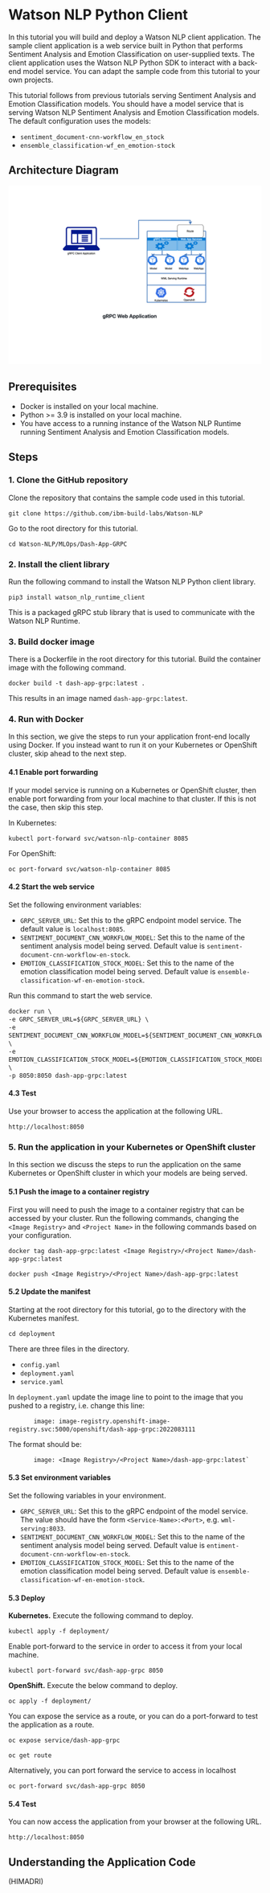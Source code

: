 # Watson NLP Python Client 
In this tutorial you will build and deploy a Watson NLP client application.  The sample client application is a web service built in Python that performs Sentiment Analysis and Emotion Classification on user-supplied texts.  The client application uses the Watson NLP Python SDK to interact with a back-end model service. You can adapt the sample code from this tutorial to your own projects.

This tutorial follows from previous tutorials serving Sentiment Analysis and Emotion Classification models. You should have a model service that is serving Watson NLP Sentiment Analysis and Emotion Classification models. The default configuration uses the models: 
- `sentiment_document-cnn-workflow_en_stock`
- `ensemble_classification-wf_en_emotion-stock`

## Architecture Diagram

![Reference architecure](images/referenceArchitecturePythonClient.png)

## Prerequisites
- Docker is installed on your local machine. 
- Python >= 3.9 is installed on your local machine. 
- You have access to a running instance of the Watson NLP Runtime running Sentiment Analysis and Emotion Classification models. 

## Steps
### 1. Clone the GitHub repository
Clone the repository that contains the sample code used in this tutorial. 
```
git clone https://github.com/ibm-build-labs/Watson-NLP
```
Go to the root directory for this tutorial.
```
cd Watson-NLP/MLOps/Dash-App-GRPC
```
### 2. Install the client library
Run the following command to install the Watson NLP Python client library.  
```
pip3 install watson_nlp_runtime_client 
```
This is a packaged gRPC stub library that is used to communicate with the Watson NLP Runtime. 

### 3. Build docker image
There is a Dockerfile in the root directory for this tutorial. Build the container image with the following command. 
```
docker build -t dash-app-grpc:latest . 
```
This results in an image named `dash-app-grpc:latest`.

### 4. Run with Docker
In this section, we give the steps to run your application front-end locally using Docker. If you instead want to run it on your Kubernetes or OpenShift cluster, skip ahead to the next step.

#### 4.1 Enable port forwarding
If your model service is running on a Kubernetes or OpenShift cluster, then enable port forwarding from your local machine to that cluster. If this is not the case, then skip this step.

In Kubernetes:
```
kubectl port-forward svc/watson-nlp-container 8085 
```
For OpenShift:
```
oc port-forward svc/watson-nlp-container 8085
```

#### 4.2 Start the web service
Set the following environment variables:
- `GRPC_SERVER_URL`: Set this to the gRPC endpoint model service. The default value is `localhost:8085`. 
- `SENTIMENT_DOCUMENT_CNN_WORKFLOW_MODEL`: Set this to the name of the sentiment analysis model being served. Default value is `sentiment-document-cnn-workflow-en-stock`.
- `EMOTION_CLASSIFICATION_STOCK_MODEL`: Set this to the name of the emotion classification model being served. Default value is `ensemble-classification-wf-en-emotion-stock`.

Run this command to start the web service.
```
docker run \ 
-e GRPC_SERVER_URL=${GRPC_SERVER_URL} \ 
-e SENTIMENT_DOCUMENT_CNN_WORKFLOW_MODEL=${SENTIMENT_DOCUMENT_CNN_WORKFLOW_MODEL} \ 
-e EMOTION_CLASSIFICATION_STOCK_MODEL=${EMOTION_CLASSIFICATION_STOCK_MODEL} \ 
-p 8050:8050 dash-app-grpc:latest 
```

#### 4.3 Test
Use your browser to access the application at the following URL.
```
http://localhost:8050 
```

### 5. Run the application in your Kubernetes or OpenShift cluster 
In this section we discuss the steps to run the application on the same Kubernetes or OpenShift cluster in which your models are being served. 

#### 5.1 Push the image to a container registry
First you will need to push the image to a container registry that can be accessed by your cluster. Run the following commands, changing the `<Image Registry>` and `<Project Name>` in the following commands based on your configuration. 
```
docker tag dash-app-grpc:latest <Image Registry>/<Project Name>/dash-app-grpc:latest 
```
```
docker push <Image Registry>/<Project Name>/dash-app-grpc:latest 
```

#### 5.2 Update the manifest
Starting at the root directory for this tutorial, go to the directory with the Kubernetes manifest.
```
cd deployment
```
There are three files in the directory.
- `config.yaml` 
- `deployment.yaml` 
- `service.yaml`

In `deployment.yaml` update the image line to point to the image that you pushed to a registry, i.e. change this line:
```
       image: image-registry.openshift-image-registry.svc:5000/openshift/dash-app-grpc:2022083111 
```
The format should be:
```
       image: <Image Registry>/<Project Name>/dash-app-grpc:latest` 
```

#### 5.3 Set environment variables
Set the following variables in your environment.

- `GRPC_SERVER_URL`: Set this to the gRPC endpoint of the model service. The value should have the form `<Service-Name>:<Port>`, e.g. `wml-serving:8033`. 
- `SENTIMENT_DOCUMENT_CNN_WORKFLOW_MODEL`: Set this to the name of the sentiment analysis model being served. Default value is `entiment-document-cnn-workflow-en-stock`.
- `EMOTION_CLASSIFICATION_STOCK_MODEL`: Set this to the name of the emotion classification model being served. Default value is `ensemble-classification-wf-en-emotion-stock`.
 
#### 5.3 Deploy 

**Kubernetes.** Execute the following command to deploy.
```
kubectl apply -f deployment/ 
```
Enable port-forward to the service in order to access it from your local machine.
```
kubectl port-forward svc/dash-app-grpc 8050 
```

**OpenShift.** Execute the below command to deploy.
```
oc apply -f deployment/ 
```
You can expose the service as a route, or you can do a port-forward to test the application as a route.
```
oc expose service/dash-app-grpc 
```
```
oc get route
```
Alternatively, you can port forward the service to access in localhost 
```
oc port-forward svc/dash-app-grpc 8050 
```

#### 5.4 Test
You can now access the application from your browser at the following URL. 
```
http://localhost:8050 
```


## Understanding the Application Code
  
(HIMADRI)
